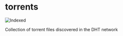 torrents 
========
![Indexed](https://img.shields.io/badge/indexed-83704-blue)

Collection of torrent files discovered in the DHT network
